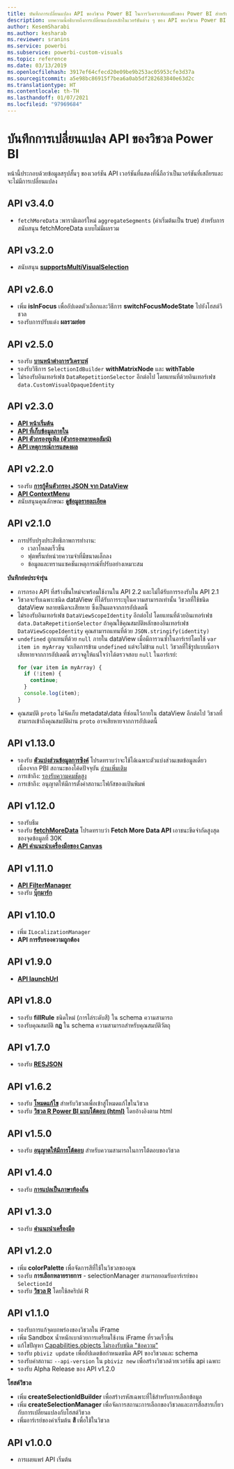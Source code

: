 ```yaml
---
title: บันทึกการเปลี่ยนแปลง API ของวิชวล Power BI ในการวิเคราะห์แบบฝังของ Power BI สำหรับข้อมูลเชิงลึก BI แบบฝังที่ดีขึ้น
description: บทความนี้อธิบายถึงการเปลี่ยนแปลงหลักในเวอร์ชันต่าง ๆ ของ API ของวิชวล Power BI เพื่อให้ได้ข้อมูลเชิงลึก BI แบบฝังที่ดีขึ้นโดยใช้การวิเคราะห์แบบฝังตัวของ Power BI
author: KesemSharabi
ms.author: kesharab
ms.reviewer: sranins
ms.service: powerbi
ms.subservice: powerbi-custom-visuals
ms.topic: reference
ms.date: 03/13/2019
ms.openlocfilehash: 3917ef64cfecd20e09be9b253ac05953cfe3d37a
ms.sourcegitcommit: a5e98bc86915f7bea6a0ab5df282683840e63d2c
ms.translationtype: HT
ms.contentlocale: th-TH
ms.lasthandoff: 01/07/2021
ms.locfileid: "97969684"
---
```

# <a name="power-bi-visuals-api-changelog"></a>บันทึกการเปลี่ยนแปลง API ของวิชวล Power BI
หน้านี้ประกอบด้วยข้อมูลสรุปสั้นๆ ของเวอร์ชัน  API เวอร์ชันที่แสดงที่นี่ถือว่าเป็นเวอร์ชันที่เสถียรและจะไม่มีการเปลี่ยนแปลง


## <a name="api-v340"></a>API v3.4.0
  * `fetchMoreData` :พารามิเตอร์ใหม่ `aggregateSegments` (ค่าเริ่มต้นเป็น true) สำหรับการสนับสนุน fetchMoreData แบบไม่มีผลรวม

## <a name="api-v320"></a>API v3.2.0
  * สนับสนุน **[supportsMultiVisualSelection](./supportsmultivisualselection-feature.md)**

## <a name="api-v260"></a>API v2.6.0
  * เพิ่ม **isInFocus** เพื่ออัปเดตตัวเลือกและวิธีการ **switchFocusModeState** ไปยังโฮสต์วิชวล
  * รองรับการปรับแต่ง **ผลรวมย่อย**

## <a name="api-v250"></a>API v2.5.0
  * รองรับ **[บานหน้าต่างการวิเคราะห์](./analytics-pane.md)**
  * รองรับวิธีการ `SelectionIdBuilder` **withMatrixNode** และ **withTable**
  * ไม่รองรับอินเทอร์เฟซ `DataRepetitionSelector` อีกต่อไป โดยแทนที่ด้วยอินเทอร์เฟซ `data.CustomVisualOpaqueIdentity`

## <a name="api-v230"></a>API v2.3.0
  * **[API หน้าเริ่มต้น](./landing-page.md)**
  * **[API ที่เก็บข้อมูลภายใน](./local-storage.md)**
  * **[API ตัวกรองทูเพิล (ตัวกรองหลายคอลัมน์)](./filter-api.md#the-tuple-filter-api-multi-column-filter)**
  * **[API เหตุการณ์การแสดงผล](./event-service.md#render-events-in-power-bi-visuals)**

## <a name="api-v220"></a>API v2.2.0
  * รองรับ **[การกู้คืนตัวกรอง JSON จาก DataView](./filter-api.md#restore-the-json-filter-from-the-data-view)**
  * **[API ContextMenu](./context-menu.md)**
  * สนับสนุนคุณลักษณะ **[ดูข้อมูลรายละเอียด](../../create-reports/desktop-drillthrough.md)**

## <a name="api-v210"></a>API v2.1.0
  * การปรับปรุงประสิทธิภาพการทำงาน:
    * เวลาโหลดเร็วขึ้น
    * ฟุตพริ้นท์หน่วยความจำที่มีขนาดเล็กลง
    * ข้อมูลและทรานแซคชันเหตุการณ์ที่ปรับอย่างเหมาะสม  

**บันทึกย่อประจำรุ่น**
* การกรอง API ที่สร้างขึ้นใหม่จะพร้อมใช้งานใน  API 2.2 และไม่ได้รับการรองรับใน  API 2.1
* วิชวลจะรับเฉพาะชนิด dataView ที่ได้รับการระบุในความสามารถเท่านั้น วิชวลที่ใช้ชนิด dataView หลายชนิดจะเสียหาย ซึ่งเป็นผลจากการอัปเดตนี้
* ไม่รองรับอินเทอร์เฟซ `DataViewScopeIdentity` อีกต่อไป โดยแทนที่ด้วยอินเทอร์เฟซ `data.DataRepetitionSelector` ถ้าคุณใช้คุณสมบัติหลักของอินเทอร์เฟซ `DataViewScopeIdentity` คุณสามารถแทนที่ด้วย `JSON.stringify(identity)`
* `undefined` ถูกแทนที่ด้วย `null` ภายใน dataView เมื่อมีการวนซ้ำในอาร์เรย์โดยใช้ `var item in myArray` จะเกิดการข้าม `undefined` แต่จะไม่ข้าม `null` วิชวลที่ใช้รูปแบบนี้อาจเสียหายจากการอัปเดตนี้ ตรวจดูให้แน่ใจว่าได้ตรวจสอบ `null` ในอาร์เรย์:
   ```typescript
   for (var item in myArray) {
     if (!item) {
       continue;
     }
     console.log(item);
   }
   ```
* คุณสมบัติ `proto` ไม่จัดเก็บ metadata\data ที่ซ่อนไว้ภายใน dataView อีกต่อไป วิชวลที่สามารถเข้าถึงคุณสมบัติผ่าน `proto` อาจเสียหายจากการอัปเดตนี้

## <a name="api-v1130"></a>API v1.13.0
* รองรับ **[ตัวแบ่งส่วนข้อมูลการซิงค์](./enable-sync-slicers.md)** โปรดทราบว่าจะใช้ได้เฉพาะตัวแบ่งส่วนเขตข้อมูลเดี่ยว เนื่องจาก PBI สถานะของโค้ดปัจจุบัน [อ่านเพิ่มเติม](../../visuals/power-bi-visualization-slicers.md)
* การเข้าถึง: [รองรับความคมชัดสูง](./high-contrast-support.md) 
* การเข้าถึง: อนุญาตให้มีการตั้งค่าสถานะโฟกัสของแป้นพิมพ์

## <a name="api-v1120"></a>API v1.12.0
* รองรับธีม
* รองรับ **[fetchMoreData](./fetch-more-data.md)** โปรดทราบว่า **Fetch More Data API** เอาชนะขีดจำกัดสูงสุดของจุดข้อมูลที่ 30K
* **[API คำแนะนำเครื่องมือของ Canvas](./add-tooltips.md#add-report-page-tooltips)**

## <a name="api-v1110"></a>API v1.11.0
* **[ API FilterManager](./filter-api.md)**
* รองรับ **[บุ๊กมาร์ก](./bookmarks-support.md)** 

## <a name="api-v1100"></a>API v1.10.0
* เพิ่ม `ILocalizationManager`
* **API การรับรองความถูกต้อง**

## <a name="api-v190"></a>API v1.9.0
* **[API launchUrl](./launch-url.md)**

## <a name="api-v180"></a>API v1.8.0
* รองรับ **fillRule** ชนิดใหม่ (การไล่ระดับสี) ใน schema ความสามารถ
* รองรับคุณสมบัติ **กฎ** ใน schema ความสามารถสำหรับคุณสมบัติวัตถุ

## <a name="api-v170"></a>API v1.7.0
* รองรับ **[RESJSON](./localization.md#resource-file)**

## <a name="api-v162"></a>API  v1.6.2
* รองรับ **[โหมดแก้ไข](./advanced-edit-mode.md)** สำหรับวิชวลเพื่อเข้าสู่โหมดแก้ไขในวิชวล
* รองรับ **[วิชวล R Power BI แบบโต้ตอบ (html)](https://github.com/PowerBi-Projects/PowerBI-visuals/blob/master/RVisualTutorial/CreateRHTML.md)** โดยอ้างอิงตาม html

## <a name="api-v150"></a>API v1.5.0
* รองรับ **[อนุญาตให้มีการโต้ตอบ](./visuals-interactions.md)** สำหรับความสามารถในการโต้ตอบของวิชวล

## <a name="api-v140"></a>API v1.4.0
* รองรับ **[การแปลเป็นภาษาท้องถิ่น](./localization.md)**

## <a name="api-v130"></a>API v1.3.0
* รองรับ **[คำแนะนำเครื่องมือ](./add-tooltips.md)**

## <a name="api-v120"></a>API v1.2.0
* เพิ่ม **colorPalette** เพื่อจัดการสีที่ใช้ในวิชวลของคุณ
* รองรับ **การเลือกหลายรายการ** - selectionManager สามารถยอมรับอาร์เรย์ของ `SelectionId`
* รองรับ **[วิชวล R](https://github.com/PowerBi-Projects/PowerBI-visuals/blob/master/RVisualTutorial/CreateRHTML.md)** โดยใช้สคริปต์ R

## <a name="api-v110"></a>API v1.1.0
* รองรับการแก้จุดบกพร่องของวิชวลใน iFrame
* เพิ่ม Sandbox น้ำหนักเบาด้วยการเตรียมใช้งาน iFrame ที่รวดเร็วขึ้น
* แก้ไขปัญหา [Capabilities.objects ไม่รองรับชนิด "ข้อความ"](https://github.com/Microsoft/PowerBI-visuals-tools/issues/12)
* รองรับ `pbiviz update` เพื่ออัปเดตข้อกำหนดชนิด API ของวิชวลและ schema
* รองรับค่าสถานะ `--api-version` ใน `pbiviz new` เพื่อสร้างวิชวลด้วยเวอร์ชัน api เฉพาะ
* รองรับ Alpha Release ของ API v1.2.0

**โฮสต์วิชวล**
* เพิ่ม **createSelectionIdBuilder** เพื่อสร้างรหัสเฉพาะที่ใช้สำหรับการเลือกข้อมูล
* เพิ่ม **createSelectionManager** เพื่อจัดการสถานะการเลือกของวิชวลและการสื่อสารเกี่ยวกับการเปลี่ยนแปลงกับโฮสต์วิชวล
* เพิ่มอาร์เรย์ของค่าเริ่มต้น **สี** เพื่อใช้ในวิชวล

## <a name="api-v100"></a>API v1.0.0
* การเผยแพร่ API เริ่มต้น
